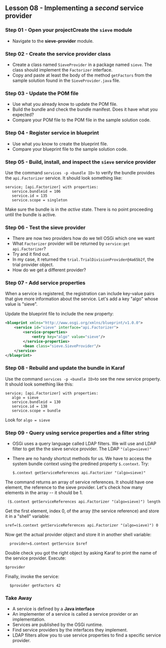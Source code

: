 ## Lesson 08 - Implementing a _second_ service provider
 

### Step 01 - Open your projectCreate the `sieve` module
* Navigate to the **sieve-provider** module.

### Step 02 - Create the service provider class

* Create a class named `SieveProvider` in a package named `sieve`. The class should implement the 
`Factorizer` interface.
* Copy and paste at least the body of the method `getFactors` from the sample solution found in 
the `SieveProvider.java` file. 

### Step 03 - Update the POM file
* Use what you already know to update the POM file.
* Build the bundle and check the bundle manifest. Does it have what you expected?
* Compare your POM file to the POM file in the sample solution code.

### Step 04 - Register service in blueprint
* Use what you know to create the blueprint file.
* Compare your blueprint file to the sample solution code.

### Step 05 - Build, install, and inspect the `sieve` service provider
Use the command `services -p <bundle ID>` to verify the bundle provides the `api.Factorizer` service. It
should look something like:

```text
service; [api.Factorizer] with properties:
   service.bundleid = 106
   service.id = 135
   service.scope = singleton
```

Make sure the bundle is in the *active* state. There is no point proceeding until the bundle 
is active.

### Step 06 - Test the sieve provider
- There are now two providers how do we tell OSGi which one we want
- What `Factorizer` provider will be returned by `service:get api.Factorizer`?
- Try and it find out. 
- In my case, it returned the `trial.TrialDivisionProvider@4a65b2f`, the trial provider object.
- How do we get a different provider?

### Step  07 - Add service properties
When a service is registered, the registration can include key-value pairs that give more 
information about the service. Let's add a key "algo" whose value is "sieve".

Update the blueprint file to include the new property:

```xml
<blueprint xmlns="http://www.osgi.org/xmlns/blueprint/v1.0.0">
    <service id="sieve" interface="api.Factorizer">
        <service-properties>
            <entry key="algo" value="sieve"/>
        </service-properties>
        <bean class="sieve.SieveProvider"/>
    </service>
</blueprint>
```

### Step 08 - Rebuild and update the bundle in Karaf
Use the command `services -p <bundle ID>`to see the new service property. It should look something like this:

```text
service; [api.Factorizer] with properties:
   algo = sieve
   service.bundleid = 130
   service.id = 138
   service.scope = bundle
```
Look for `algo = sieve`

### Step 09 - Query using service properties and a filter string
- OSGi uses a query language called LDAP filters. We will use and LDAP filter to get the 
the sieve service provider. The LDAP `"(algo=sieve)"`
- There are no handy shortcut methods for us. We have to access the system bundle context using
the predined property `$.context`. Try: 

      $.context getServiceReferences api.Factorizer "(algo=sieve)"

The command returns an array of service references. It should have one element, the reference
to the sieve provider. Let's check how many elements in the array -- it should be 1.

     ($.context getServiceReferences api.Factorizer "(algo=sieve)") length

Get the first element, index 0, of the array (the service reference)
and store it in a "shell" variable:

    sref=($.context getServiceReferences api.Factorizer "(algo=sieve)") 0
    

Now get the actual provider object and store it in another shell variable:

      provider=$.context getService $sref
      
Double check you got the right object by asking Karaf to print the name of the service
provider. Execute:

    $provider
   
Finally, invoke the service:

      $provider getFactors 42
 
### Take Away
- A service is defined by a **Java interface**
- An implementer of a service is called a service provider or an implementation.
- Services are published by the OSGi runtime. 
- Find service providers by the interfaces they implement.
- LDAP filters allow you to use service properties to find a specific service provider.